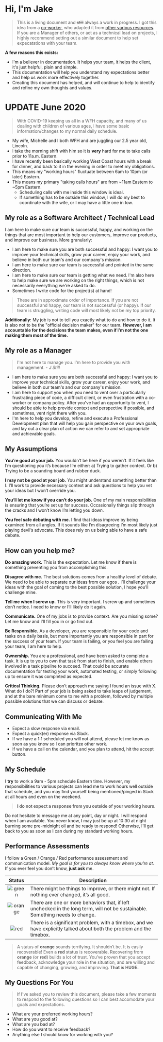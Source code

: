 # Hi, I'm Jake
> This is a living document and ~~still~~ always a work in progress. I got this idea from a [co-worker](https://critter.blog/working-with-me/), who adapted it from [other various resources](https://hackernoon.com/12-manager-readmes-from-silicon-valleys-top-tech-companies-26588a660afe). If you are a Manager of others, or act as a technical lead on projects, I highly recommend setting out a similar document to help set expecatations with your team.

**A few reasons this exists:**

* I'm a believer in documentation. It helps your team, it helps the client, it's just helpful, plain and simple. 
* This documentation will help you understand my expectations better and help us work more effectively together.
* Creating this document has helped, and will continue to help to identify and refine my own thoughts and values.

# UPDATE June 2020
> With COVID-19 keeping us all in a WFH capacity, and many of us dealing with children of various ages, I have some basic information/changes to my normal daily schedule. 

* My wife, Michelle and I both WFH and are juggling our 2.5 year old, Lincoln.
* I take the morning shift with him so it is **very** hard for me to take calls prior to 11a.m. Eastern. 
* I have recently been basically working West Coast hours with a break for dinner, and back to it in the evening in order to meet my obligations. 
* This means my "working hours" fluctuate between 6am to 10pm (or later) Eastern.
* This means my primary "taking calls hours" are from ~11am Eastern to ~5pm Eastern. 
  * Scheduling calls with me inside this window is ideal.
  * If something has to be outside this window, I will do my best to coordinate with the wife, or I may have a little one in tow. 

[red]:https://img.shields.io/static/v1.svg?label=&message=RED&color=red&style=flat-square
[orange]:https://img.shields.io/static/v1.svg?label=&message=ORANGE&color=orange&style=flat-square
[green]:https://img.shields.io/static/v1.svg?label=&message=GREEN&color=brightgreen&style=flat-square

## My role as a Software Architect / Technical Lead

I am here to make sure our team is successful, happy, and working on the things that are most important to help our customers, improve our products, and improve our business. More granularly:

* I am here to make sure you are both successful and happy: I want you to improve your technical skills, grow your career, enjoy your work, and believe in both our team's and our company's mission.
* I am here to make sure our team is successful and pointed in the same direction. 
* I am here to make sure our team is getting what we need. I'm also here to help make sure we are working on the right things, which is not necessarily everything we're asked to do.
* Sometimes I write code for the project(s) at hand!

> These are in approximate order of importance. If you are not successful and happy, our team is not successful (or happy). If our team is struggling, writing code will most likely not be my top priority.

**Additionally:** My job is not to tell you exactly what to do and how to do it. It is also not to be the "official decision maker" for our team. **However, I am accountable for the decisions the team makes, even if I’m not the one making them most of the time.**

## My role as a Manager

> I'm not here to manage you. I'm here to provide you with management. - *J Still*

* I am here to make sure you are both successful and happy: I want you to improve your technical skills, grow your career, enjoy your work, and believe in both our team's and our company's mission.
* I am here to support you when you need to vent over a particularly frustrating piece of code, a difficult client, or even frustration with a co-worker or company policy. After you've had an opportunity to vent, I should be able to help provide context and perspective if possible, and sometimes, vent right there with you.
* I'm here to help you develop, refine and execute a Professional Development plan that will help you gain perspective on your own goals, and lay out a clear plan of action we can refer to and set appropriate and achievable goals. 

## My Assumptions

**You’re good at your job.** You wouldn’t be here if you weren’t. If it feels like I’m questioning you it’s because I’m either: a) Trying to gather context. Or b) Trying to be a sounding board and rubber duck.

**I may not be good at your job.** You might understand something better than I. I’ll work to provide necessary context and ask questions to help you vet your ideas but I won’t override you.

**You’ll let me know if you can’t do your job.** One of my main responsibilities is ensuring that you’re set up for success. Occasionally things slip through the cracks and I won’t know I’m letting you down.

**You feel safe debating with me.** I find that ideas improve by being examined from all angles. If it sounds like I’m disagreeing I’m most likely just playing devil’s advocate. This does rely on us being able to have a safe debate.

## How can you help me?

**Do amazing work.** This is the expectation. Let me know if there is something preventing you from accomplishing this.

**Disagree with me.** The best solutions comes from a healthy level of debate. We need to be able to separate our ideas from our egos . I’ll challenge your ideas with the goal of coming to the best possible solution, I hope you’ll challenge mine.

**Tell me when I screw up.** This is very important. I screw up and sometimes don’t notice. I need to know or I’ll likely do it again.

**Communicate.** One of my jobs is to provide context. Are you missing some? Let me know and I’ll fill you in or go find out.

**Be Responsible.** As a developer, you are responsible for your code and tasks on a daily basis, but more importantly you are responsible in part for the success of your team. If your team is failing, or you feel you are failing your team, I am here to help. 

**Ownership.** You are a professional, and have been asked to complete a task. It is up to you to own that task from start to finish, and enable  others involved in a task pipeline to succeed. That could be accurate documentation for testing your work, automated testing, or simply following up to ensure it was completed as expected.

**Critical Thinking.** Please don't approach me saying I found an issue with X. What do I do?! Part of your job is being asked to take leaps of judgement, and at the bare minimum come to me with a problem, followed by multiple possible solutions that we can discuss or debate. 

## Communicating With Me
* Expect a slow response via email.
* Expect a quick(er) response via Slack.
* If we have a 1:1 scheduled you will not attend, please let me know as soon as you know so I can prioritze other work.
* If we have a call on the calendar, and you plan to attend, hit the accept button.

## My Schedule
I **try** to work a 9am - 5pm schedule Eastern time. However, my responsibilities to various projects can lead me to work hours well outside that schedule, and you may find yourself being mentioned/pinged in Slack at all hours and even on the weekend. 

> **I do not expect a response from you outside of your working hours.**
 
Do not hesitate to message me at any point, day or night. I will respond when I am available. You never know, I may just be up at 10:30 at night burning some pre-midnight oil and be ready to respond! Otherwise, I'll get back to you as soon as I can during my standard working hours. 

## Performance Assessments

I follow a Green / Orange / Red performance assessment and communication model. *My goal is for you to always know where you’re at.* If you ever feel you don’t know, **just ask** me.

| Status   | Description |
|:-----------:|-----------|
| ![green] | There might be things to improve, or there might not. If nothing ever changed, it’s all good. |
| ![orange] | There are one or more behaviors that, if left unchecked in the long term, will not be sustainable. Something needs to change. |
| ![red] | There is a significant problem, with a timebox, and we have explicitly talked about both the problem and the timebox. |

> A status of **orange** sounds terrifying. It shouldn’t be. It is easily recoverable! Even a **red** status is recoverable. Recovering from **orange** (or **red**) builds a lot of trust. You’ve proven that you accept feedback, acknowledge your role in the situation, and are willing and capable of changing, growing, and improving. **That is HUGE.**

## My Questions For You

> If I've asked you to review this document, please take a few moments to respond to the following questions so I can best accomodate your goals and expectations.

* What are your preferred working hours?
* What are you good at?
* What are you bad at?
* How do you want to receive feedback?
* Anything else I should know for working with you?